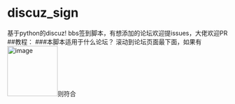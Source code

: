 # discuz_sign
基于python的discuz! bbs签到脚本，有想添加的论坛欢迎提issues，大佬欢迎PR
##教程：
###本脚本适用于什么论坛？
滚动到论坛页面最下面，如果有<img width="115" alt="image" src="https://user-images.githubusercontent.com/109655023/209745903-7d6a9dac-3ad0-49b6-a9b0-e68e9dacdac8.png">则符合
